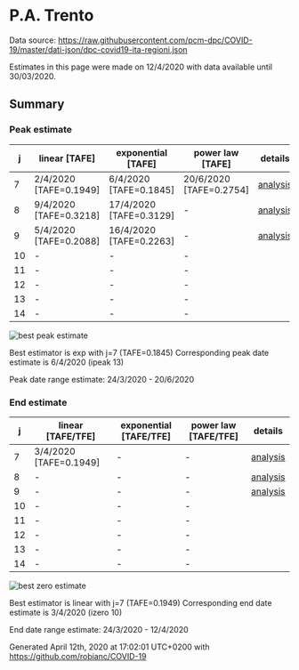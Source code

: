 # P.A. Trento


Data source: https://raw.githubusercontent.com/pcm-dpc/COVID-19/master/dati-json/dpc-covid19-ita-regioni.json

Estimates in this page were made on 12/4/2020 with data available until 30/03/2020.


## Summary 

### Peak estimate 
|j|linear [TAFE]|exponential [TAFE]|power law [TAFE]|details|
|---|----|-----------|---------|-------|
|7|2/4/2020 [TAFE=0.1949]|6/4/2020 [TAFE=0.1845]|20/6/2020 [TAFE=0.2754]|[analysis](COVID-19_p.a._trento_j7_2020-03-30.md)|
|8|9/4/2020 [TAFE=0.3218]|17/4/2020 [TAFE=0.3129]|-|[analysis](COVID-19_p.a._trento_j8_2020-03-30.md)|
|9|5/4/2020 [TAFE=0.2088]|16/4/2020 [TAFE=0.2263]|-|[analysis](COVID-19_p.a._trento_j9_2020-03-30.md)|
|10|-|-|-||
|11|-|-|-||
|12|-|-|-||
|13|-|-|-||
|14|-|-|-||

![best peak estimate](COVID-19_p.a._trento_j7_2020-03-30.png)

Best estimator is exp with j=7 (TAFE=0.1845)
Corresponding peak date estimate is 6/4/2020 (ipeak 13)


Peak date range estimate: 24/3/2020 - 20/6/2020

### End estimate 
|j|linear [TAFE/TFE]|exponential [TAFE/TFE]|power law [TAFE/TFE]|details|
|---|----|-----------|---------|-------|
|7|3/4/2020 [TAFE=0.1949]|-|-|[analysis](COVID-19_p.a._trento_j7_2020-03-30.md)|
|8|-|-|-|[analysis](COVID-19_p.a._trento_j8_2020-03-30.md)|
|9|-|-|-|[analysis](COVID-19_p.a._trento_j9_2020-03-30.md)|
|10|-|-|-||
|11|-|-|-||
|12|-|-|-||
|13|-|-|-||
|14|-|-|-||

![best zero estimate](COVID-19_p.a._trento_j7_2020-03-30.png)

Best estimator is linear with j=7 (TAFE=0.1949)
Corresponding end date estimate is 3/4/2020 (izero 10)


End date range estimate: 24/3/2020 - 12/4/2020

Generated April 12th, 2020 at 17:02:01 UTC+0200 with https://github.com/robianc/COVID-19
